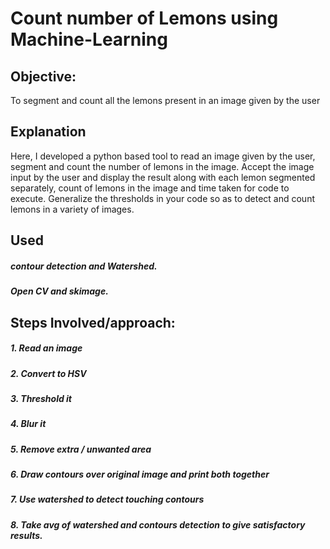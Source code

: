 # Count number of Lemons using Machine-Learning

## Objective: 
To segment and count all the lemons present in an image given by the user


## Explanation
Here, I developed a python based tool to read an image given by the user, segment and count the number
of lemons in the image. Accept the image input by the user and display the result along with
each lemon segmented separately, count of lemons in the image and time taken for code to
execute. Generalize the thresholds in your code so as to detect and count lemons in a variety of
images.


## Used
##### contour detection and Watershed. 
##### Open CV and skimage.


## Steps Involved/approach:
##### 1. Read an image
##### 2. Convert to HSV
##### 3. Threshold it
##### 4. Blur it
##### 5. Remove extra / unwanted area
##### 6. Draw contours over original image and print both together
##### 7. Use watershed to detect touching contours
##### 8. Take avg of watershed and contours detection to give satisfactory results.
